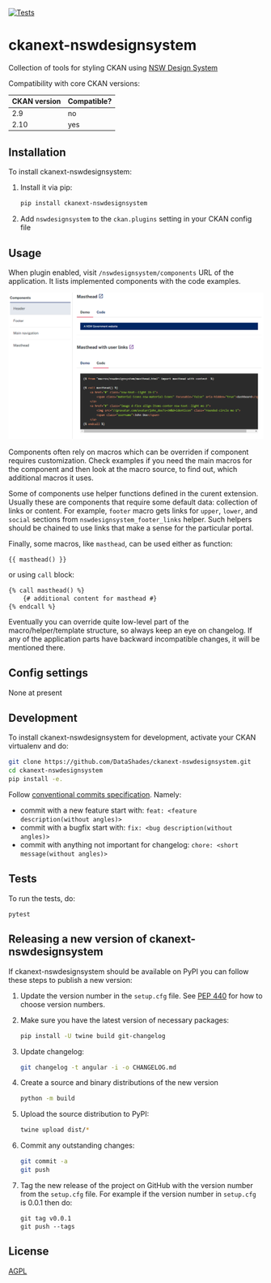 [![Tests](https://github.com/LinkDigital/ckanext-nswdesignsystem/workflows/Tests/badge.svg?branch=main)](https://github.com/LinkDigital/ckanext-nswdesignsystem/actions)

# ckanext-nswdesignsystem

Collection of tools for styling CKAN using [NSW Design System](https://digitalnsw.github.io/nsw-design-system/)


Compatibility with core CKAN versions:

| CKAN version | Compatible? |
|--------------|-------------|
| 2.9          | no          |
| 2.10         | yes         |

## Installation

To install ckanext-nswdesignsystem:

1. Install it via pip:
   ```sh
   pip install ckanext-nswdesignsystem
   ```

1. Add `nswdesignsystem` to the `ckan.plugins` setting in your CKAN
   config file

## Usage

When plugin enabled, visit `/nswdesignsystem/components` URL of the application. It
lists implemented components with the code examples.

![Component demo](/screenshots/demo.png?raw=true)

Components often rely on macros which can be overriden if component requires
customization. Check examples if you need the main macros for the component and
then look at the macro source, to find out, which additional macros it uses.

Some of components use helper functions defined in the curent
extension. Usually these are components that require some default data:
collection of links or content. For example, `footer` macro gets links for
`upper`, `lower`, and `social` sections from `nswdesignsystem_footer_links`
helper. Such helpers should be chained to use links that make a sense for the
particular portal.

Finally, some macros, like `masthead`, can be used either as function:

```jinja2
{{ masthead() }}
```

or using `call` block:

```jinja2
{% call masthead() %}
    {# additional content for masthead #}
{% endcall %}
```


Eventually you can override quite low-level part of the macro/helper/template
structure, so always keep an eye on changelog. If any of the application parts
have backward incompatible changes, it will be mentioned there.

## Config settings

None at present


## Development

To install ckanext-nswdesignsystem for development, activate your CKAN virtualenv and
do:

```sh
git clone https://github.com/DataShades/ckanext-nswdesignsystem.git
cd ckanext-nswdesignsystem
pip install -e.
```

Follow [conventional commits specification](https://www.conventionalcommits.org/en/v1.0.0/). Namely:

* commit with a new feature start with: `feat: <feature description(without angles)>`
* commit with a bugfix start with: `fix: <bug description(without angles)>`
* commit with anything not important for changelog: `chore: <short message(without angles)>`



## Tests

To run the tests, do:

    pytest


## Releasing a new version of ckanext-nswdesignsystem

If ckanext-nswdesignsystem should be available on PyPI you can follow these steps to publish a new version:

1. Update the version number in the `setup.cfg` file. See [PEP
   440](http://legacy.python.org/dev/peps/pep-0440/#public-version-identifiers)
   for how to choose version numbers.

1. Make sure you have the latest version of necessary packages:
   ```sh
   pip install -U twine build git-changelog
   ```

1. Update changelog:
   ```sh
   git changelog -t angular -i -o CHANGELOG.md
   ```

1. Create a source and binary distributions of the new version
   ```sh
   python -m build
   ```

1. Upload the source distribution to PyPI:
   ```sh
   twine upload dist/*
   ```

1. Commit any outstanding changes:
   ```sh
   git commit -a
   git push
   ```

1. Tag the new release of the project on GitHub with the version number from
   the `setup.cfg` file. For example if the version number in `setup.cfg` is
   0.0.1 then do:

       git tag v0.0.1
       git push --tags

## License

[AGPL](https://www.gnu.org/licenses/agpl-3.0.en.html)
